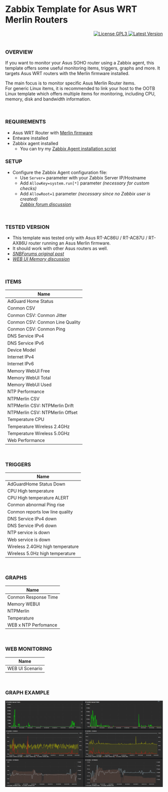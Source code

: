 # Zabbix Template for Asus WRT Merlin Routers

<div align="right">
<a href="./LICENSE">
	<img src="https://img.shields.io/badge/License-GPL3-blue?logo=opensourceinitiative&logoColor=fff" alt="License GPL3">
</a>
<a href="https://github.com/diasdmhub/Asus_Merlin_Zabbix_Template/releases/tag/latest">
	<img src="https://img.shields.io/badge/Version-647-blue?logo=azurepipelines&amp;color=0aa8d2" alt="Latest Version">
</a>
</div>
<BR>


### OVERVIEW
If you want to monitor your Asus SOHO router using a Zabbix agent, this template offers some useful monitoring items, triggers, graphs and more.
It targets Asus WRT routers with the Merlin firmware installed.

The main focus is to monitor specific Asus Merlin Router items. \
For generic Linux items, it is recommended to link your host to the OOTB Linux template which offers multiple items for monitoring, including CPU, memory, disk and bandwidth information.

<BR>


### REQUIREMENTS

- Asus WRT Router with [Merlin firmware](https://www.asuswrt-merlin.net)
- Entware installed
- Zabbix agent installed
  - You can try my [Zabbix Agent installation script](https://github.com/diasdmhub/Zabbix_agent_Asus_Merlin)


### SETUP

- Configure the Zabbix Agent configuration file:
  - Use `Server=` parameter with your Zabbix Server IP/Hostname
  - Add `AllowKey=system.run[*]` parameter *(necessary for custom checks)*
  - Add `AllowRoot=1` parameter *(necessary since no Zabbix user is created)* \
  [*Zabbix forum discussion*](https://www.zabbix.com/forum/zabbix-troubleshooting-and-problems/402023-zabbix-agent-system-run)

<BR>


### TESTED VERSION
- This template was tested only with Asus RT-AC86U / RT-AC87U / RT-AX86U router running an Asus Merlin firmware.
- It should work with other Asus routers as well.
- [*SNBForums original post*](https://www.snbforums.com/threads/asus-merlin-router-with-zabbix-agent.64343)
- [*WEB UI Memory discussion*](https://www.snbforums.com/threads/gui-memory-x-meminfo.68683/#post-645321)

<BR>


### ITEMS

| Name                            |
| ------------------------------- |
| AdGuard Home Status             |
| Conmon CSV                      |
| Conmon CSV: Conmon Jitter       |
| Conmon CSV: Conmon Line Quality |
| Conmon CSV: Conmon Ping         |
| DNS Service IPv4                |
| DNS Service IPv6                |
| Device Model                    |
| Internet IPv4                   |
| Internet IPv6                   |
| Memory WebUI Free               |
| Memory WebUI Total              |
| Memory WebUI Used               |
| NTP Performance                 |
| NTPMerlin CSV                   |
| NTPMerlin CSV: NTPMerlin Drift  |
| NTPMerlin CSV: NTPMerlin Offset |
| Temperature CPU                 |
| Temperature Wireless 2.4GHz     |
| Temperature Wireless 5.0GHz     |
| Web Performance                 |

<BR>


### TRIGGERS

| Name                             |
| -------------------------------- |
| AdGuardHome Status Down          |
| CPU High temperature             |
| CPU High temperature ALERT       |
| Conmon abnormal Ping rise        |
| Conmon reports low line quality  |
| DNS Service IPv4 down            |
| DNS Service IPv6 down            |
| NTP service is down              |
| Web service is down              |
| Wireless 2.4GHz high temperature |
| Wireless 5.0Hz high temperature  |

<BR>


### GRAPHS

| Name                 |
| -------------------- |
| Conmon Response Time |
| Memory WEBUI         |
| NTPMerlin            |
| Temperature          |
| WEB x NTP Perfomance |

<BR>

	
### WEB MONITORING

| Name            |
| --------------- |
| WEB UI Scenario |

<BR>
	
	
### GRAPH EXAMPLE
![Graph examples](images/graph_example.png)
